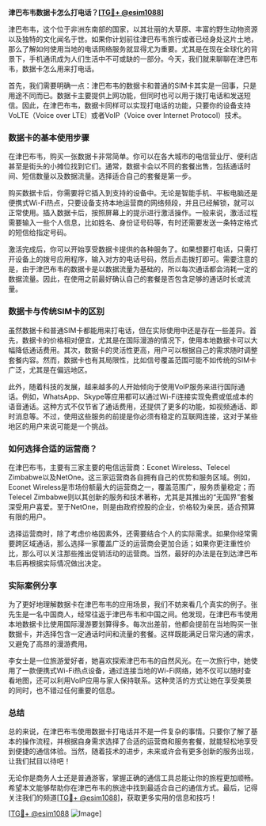 **津巴布韦数据卡怎么打电话？[[TG💪+ @esim1088](https://t.me/s/esim1088)]**

津巴布韦，这个位于非洲东南部的国家，以其壮丽的大草原、丰富的野生动物资源以及独特的文化闻名于世。如果你计划前往津巴布韦旅行或者已经身处这片土地，那么了解如何使用当地的电话网络服务就显得尤为重要。尤其是在现在全球化的背景下，手机通讯成为人们生活中不可或缺的一部分。今天，我们就来聊聊在津巴布韦，数据卡怎么用来打电话。

首先，我们需要明确一点：津巴布韦的数据卡和普通的SIM卡其实是一回事，只是用途不同而已。数据卡主要提供上网功能，但同时也可以用于拨打电话和发送短信。因此，在津巴布韦，数据卡同样可以实现打电话的功能，只要你的设备支持VoLTE（Voice over LTE）或者VoIP（Voice over Internet Protocol）技术。

### 数据卡的基本使用步骤

在津巴布韦，购买一张数据卡非常简单。你可以在各大城市的电信营业厅、便利店甚至是街头的小摊位找到它们。通常，数据卡会以不同的套餐出售，包括通话时间、短信数量以及数据流量。选择适合自己的套餐是第一步。

购买数据卡后，你需要将它插入到支持的设备中。无论是智能手机、平板电脑还是便携式Wi-Fi热点，只要设备支持本地运营商的网络频段，并且已经解锁，就可以正常使用。插入数据卡后，按照屏幕上的提示进行激活操作。一般来说，激活过程需要输入一些个人信息，比如姓名、身份证号码等，有时还需要发送一条特定格式的短信给指定号码。

激活完成后，你可以开始享受数据卡提供的各种服务了。如果想要打电话，只需打开设备上的拨号应用程序，输入对方的电话号码，然后点击拨打即可。需要注意的是，由于津巴布韦的数据卡是以数据流量为基础的，所以每次通话都会消耗一定的数据流量。因此，在使用之前最好确认自己的套餐是否包含足够的通话时长或流量。

### 数据卡与传统SIM卡的区别

虽然数据卡和普通SIM卡都能用来打电话，但在实际使用中还是存在一些差异。首先，数据卡的价格相对便宜，尤其是在国际漫游的情况下，使用本地数据卡可以大幅降低通话费用。其次，数据卡的灵活性更高，用户可以根据自己的需求随时调整套餐内容。然而，数据卡也有其局限性，比如信号覆盖范围可能不如传统的SIM卡广泛，尤其是在偏远地区。

此外，随着科技的发展，越来越多的人开始倾向于使用VoIP服务来进行国际通话。例如，WhatsApp、Skype等应用都可以通过Wi-Fi连接实现免费或低成本的语音通话。这种方式不仅节省了通话费用，还提供了更多的功能，如视频通话、即时消息等。不过，使用这些服务的前提是你必须有稳定的互联网连接，这对于某些地区的用户来说可能是一个挑战。

### 如何选择合适的运营商？

在津巴布韦，主要有三家主要的电信运营商：Econet Wireless、Telecel Zimbabwe以及NetOne。这三家运营商各自拥有自己的优势和服务区域。例如，Econet Wireless是市场份额最大的运营商之一，覆盖范围广，服务质量稳定；而Telecel Zimbabwe则以其创新的服务和技术著称，尤其是其推出的“无国界”套餐深受用户喜爱。至于NetOne，则是由政府控股的企业，价格较为亲民，适合预算有限的用户。

选择运营商时，除了考虑价格因素外，还需要结合个人的实际需求。如果你经常需要跨区域通话，那么选择一家覆盖广泛的运营商会更加合适；如果你更注重性价比，那么可以关注那些推出促销活动的运营商。当然，最好的办法是在到达津巴布韦后再根据实际情况做出决定。

### 实际案例分享

为了更好地理解数据卡在津巴布韦的应用场景，我们不妨来看几个真实的例子。张先生是一名中国商人，经常往返于津巴布韦和中国之间。他发现，在津巴布韦使用本地数据卡比使用国际漫游要划算得多。每次出差前，他都会提前在当地购买一张数据卡，并选择包含一定通话时间和流量的套餐。这样既能满足日常沟通的需求，又避免了高昂的漫游费用。

李女士是一位旅游爱好者，她喜欢探索津巴布韦的自然风光。在一次旅行中，她使用了一款便携式Wi-Fi热点设备，通过连接当地的Wi-Fi网络，她不仅可以随时查看地图，还可以利用VoIP应用与家人保持联系。这种灵活的方式让她在享受美景的同时，也不错过任何重要的信息。

### 总结

总的来说，在津巴布韦使用数据卡打电话并不是一件复杂的事情。只要你了解了基本的操作流程，并根据自身需求选择了合适的运营商和服务套餐，就能轻松地享受到便捷的通信体验。当然，随着技术的进步，未来或许会有更多创新的服务出现，让我们拭目以待吧！

无论你是商务人士还是普通游客，掌握正确的通信工具总能让你的旅程更加顺畅。希望本文能够帮助你在津巴布韦的旅途中找到最适合自己的通信方式。最后，记得关注我们的频道[[TG💪+ @esim1088](https://t.me/s/esim1088)]，获取更多实用的信息和技巧！

[[TG💪+ @esim1088](https://t.me/s/esim1088) ![Image](https://i.postimg.cc/4NQfJmqS/Snipaste-2025-05-13-00-14-12.png)]